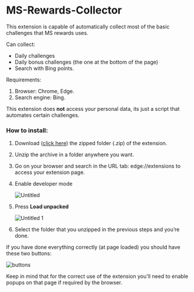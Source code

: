# MS-Rewards-Collector

This extension is capable of automatically collect most of the basic challenges that MS rewards uses.

Can collect:

- Daily challenges
- Daily bonus challenges (the one at the bottom of the page)
- Search with Bing points.

Requirements: 

1. Browser: Chrome, Edge.
2. Search engine: Bing.

This extension does **not** access your personal data, its just a script that automates certain challenges.

### How to install:

1. Download ([click here](https://github.com/Code-Dani/MS-Reward-Collector/releases/latest)) the zipped folder (.zip) of the extension.
2. Unzip the archive in a folder anywhere you want.
3. Go on your browser and search in the URL tab:  $\text {edge://extensions}$ to access your extension page.
4. Enable developer mode
    
    ![Untitled](https://user-images.githubusercontent.com/72025325/210789992-4f04a437-a1e0-40ff-801e-451df62f1b96.png)
    
5. Press **Load unpacked**
    
    ![Untitled 1](https://user-images.githubusercontent.com/72025325/210790141-d9b697a7-569a-4c37-a799-552b4a77b396.png)
    
6. Select the folder that you unzipped in the previous steps and you’re done.

If you have done everything correctly (at page loaded) you should have these two buttons:

![buttons](https://user-images.githubusercontent.com/72025325/211198407-b3a0e5ec-7fa3-4b31-8e76-3f93ccdd7885.png)

Keep in mind that for the correct use of the extension you'll need to enable popups on that page if required by the browser.
